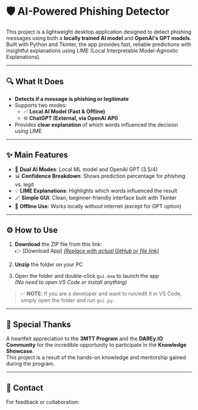 # 🛡️ AI-Powered Phishing Detector

This project is a lightweight desktop application designed to detect phishing messages using both a **locally trained AI model** and **OpenAI's GPT models**. Built with Python and Tkinter, the app provides fast, reliable predictions with insightful explanations using LIME (Local Interpretable Model-Agnostic Explanations).

---

## 🔍 What It Does

- **Detects if a message is phishing or legitimate**
- Supports two modes:
  - ✅ **Local AI Model (Fast & Offline)**
  - 🌐 **ChatGPT (External, via OpenAI API)**
- Provides **clear explanation** of which words influenced the decision using LIME

---

## ✨ Main Features

- 🧠 **Dual AI Modes**: Local ML model and OpenAI GPT (3.5/4)
- 📊 **Confidence Breakdown**: Shows prediction percentage for phishing vs. legit
- 💡 **LIME Explanations**: Highlights which words influenced the result
- 🪄 **Simple GUI**: Clean, beginner-friendly interface built with Tkinter
- 🔐 **Offline Use**: Works locally without internet (except for GPT option)

---

## ⚙️ How to Use

1. **Download** the ZIP file from this link:  
   👉 [Download App] [*(Replace with actual GitHub or file link)*
](https://drive.google.com/file/d/1xQ0ZACCRIXBfunoV_hWNW2vothl5SBN1/view?usp=drive_link)
2. **Unzip** the folder on your PC

3. Open the folder and double-click `gui.exe` to launch the app  
   *(No need to open VS Code or install anything)*

> ✅ **NOTE**: If you are a developer and want to run/edit it in VS Code, simply open the folder and run `gui.py`.

---

## 🙏 Special Thanks

A heartfelt appreciation to the **3MTT Program** and the **DAREy.IO Community** for the incredible opportunity to participate in the **Knowledge Showcase**.  
This project is a result of the hands-on knowledge and mentorship gained during the program.

---

## 📩 Contact

For feedback or collaboration:  

